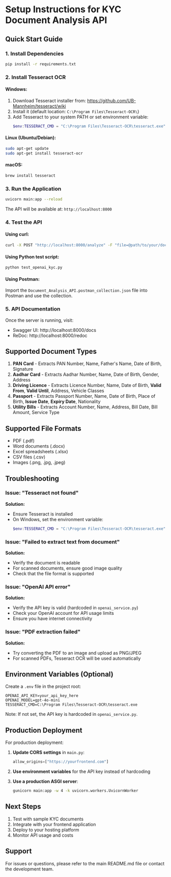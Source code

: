 # Setup Instructions for KYC Document Analysis API

## Quick Start Guide

### 1. Install Dependencies

```bash
pip install -r requirements.txt
```

### 2. Install Tesseract OCR

#### Windows:
1. Download Tesseract installer from: https://github.com/UB-Mannheim/tesseract/wiki
2. Install it (default location: `C:\Program Files\Tesseract-OCR\`)
3. Add Tesseract to your system PATH or set environment variable:
   ```powershell
   $env:TESSERACT_CMD = "C:\Program Files\Tesseract-OCR\tesseract.exe"
   ```

#### Linux (Ubuntu/Debian):
```bash
sudo apt-get update
sudo apt-get install tesseract-ocr
```

#### macOS:
```bash
brew install tesseract
```

### 3. Run the Application

```bash
uvicorn main:app --reload
```

The API will be available at: `http://localhost:8000`

### 4. Test the API

#### Using curl:
```bash
curl -X POST "http://localhost:8000/analyze" -F "file=@path/to/your/document.pdf"
```

#### Using Python test script:
```bash
python test_openai_kyc.py
```

#### Using Postman:
Import the `Document_Analysis_API.postman_collection.json` file into Postman and use the collection.

### 5. API Documentation

Once the server is running, visit:
- Swagger UI: http://localhost:8000/docs
- ReDoc: http://localhost:8000/redoc

## Supported Document Types

1. **PAN Card** - Extracts PAN Number, Name, Father's Name, Date of Birth, Signature
2. **Aadhar Card** - Extracts Aadhar Number, Name, Date of Birth, Gender, Address
3. **Driving Licence** - Extracts Licence Number, Name, Date of Birth, **Valid From**, **Valid Until**, Address, Vehicle Classes
4. **Passport** - Extracts Passport Number, Name, Date of Birth, Place of Birth, **Issue Date**, **Expiry Date**, Nationality
5. **Utility Bills** - Extracts Account Number, Name, Address, Bill Date, Bill Amount, Service Type

## Supported File Formats

- PDF (.pdf)
- Word documents (.docx)
- Excel spreadsheets (.xlsx)
- CSV files (.csv)
- Images (.png, .jpg, .jpeg)

## Troubleshooting

### Issue: "Tesseract not found"

**Solution:**
- Ensure Tesseract is installed
- On Windows, set the environment variable:
  ```powershell
  $env:TESSERACT_CMD = "C:\Program Files\Tesseract-OCR\tesseract.exe"
  ```

### Issue: "Failed to extract text from document"

**Solution:**
- Verify the document is readable
- For scanned documents, ensure good image quality
- Check that the file format is supported

### Issue: "OpenAI API error"

**Solution:**
- Verify the API key is valid (hardcoded in `openai_service.py`)
- Check your OpenAI account for API usage limits
- Ensure you have internet connectivity

### Issue: "PDF extraction failed"

**Solution:**
- Try converting the PDF to an image and upload as PNG/JPEG
- For scanned PDFs, Tesseract OCR will be used automatically

## Environment Variables (Optional)

Create a `.env` file in the project root:

```env
OPENAI_API_KEY=your_api_key_here
OPENAI_MODEL=gpt-4o-mini
TESSERACT_CMD=C:\Program Files\Tesseract-OCR\tesseract.exe
```

Note: If not set, the API key is hardcoded in `openai_service.py`.

## Production Deployment

For production deployment:

1. **Update CORS settings** in `main.py`:
   ```python
   allow_origins=["https://yourfrontend.com"]
   ```

2. **Use environment variables** for the API key instead of hardcoding

3. **Use a production ASGI server**:
   ```bash
   gunicorn main:app -w 4 -k uvicorn.workers.UvicornWorker
   ```

## Next Steps

1. Test with sample KYC documents
2. Integrate with your frontend application
3. Deploy to your hosting platform
4. Monitor API usage and costs

## Support

For issues or questions, please refer to the main README.md file or contact the development team.

